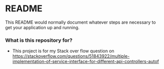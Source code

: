# README #

This README would normally document whatever steps are necessary to get your application up and running.

### What is this repository for? ###

* This project is for my Stack over flow question on https://stackoverflow.com/questions/51843922/multiple-implementation-of-service-interface-for-different-api-controllers-autof



